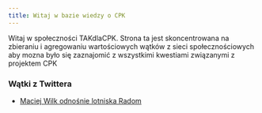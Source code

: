 ```yaml
---
title: Witaj w bazie wiedzy o CPK
---
```


Witaj w społeczności TAKdlaCPK. Strona ta jest skoncentrowana na zbieraniu i agregowaniu wartościowych wątków z sieci społecznościowych aby mozna było się zaznajomić z wszystkimi kwestiami związanymi z projektem CPK

### Wątki z Twittera
- [Maciej Wilk odnośnie lotniska Radom](./lotnisko_radom.md)